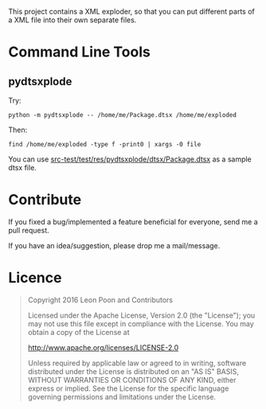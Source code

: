 This project contains a XML exploder, so that you can put different parts of a
XML file into their own separate files.

Command Line Tools
==================

pydtsxplode
-----------

Try:

    python -m pydtsxplode -- /home/me/Package.dtsx /home/me/exploded

Then:

    find /home/me/exploded -type f -print0 | xargs -0 file

You can use [src-test/test/res/pydtsxplode/dtsx/Package.dtsx](src-test/test/res/pydtsxplode/dtsx/Package.dtsx)
as a sample dtsx file.
    
Contribute
==========

If you fixed a bug/implemented a feature beneficial for everyone, send me a pull
request.
    
If you have an idea/suggestion, please drop me a mail/message.

Licence
=======

> Copyright 2016 Leon Poon and Contributors
>
> Licensed under the Apache License, Version 2.0 (the "License");
> you may not use this file except in compliance with the License.
> You may obtain a copy of the License at
>
>    http://www.apache.org/licenses/LICENSE-2.0
>
> Unless required by applicable law or agreed to in writing, software
> distributed under the License is distributed on an "AS IS" BASIS,
> WITHOUT WARRANTIES OR CONDITIONS OF ANY KIND, either express or implied.
> See the License for the specific language governing permissions and
> limitations under the License.
